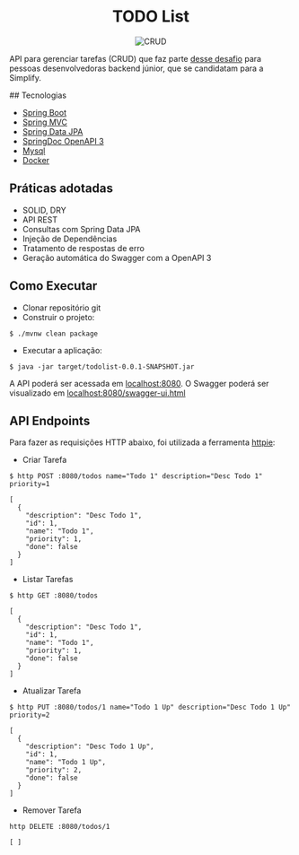 <h1 align="center">
  TODO List
</h1>
 
<p align="center">
<img src="https://img.shields.io/static/v1?label=Tipo&message=CRUD&color=8257E5&labelColor=000000" alt="CRUD" />
</p>
 
API para gerenciar tarefas (CRUD) que faz parte [desse desafio](https://github.com/simplify-liferay/desafio-junior-backend-simplify) para pessoas desenvolvedoras backend júnior, que se candidatam para a Simplify.
 
\## Tecnologias
 
- [Spring Boot](https://spring.io/projects/spring-boot)
- [Spring MVC](https://docs.spring.io/spring-framework/reference/web/webmvc.html)
- [Spring Data JPA](https://spring.io/projects/spring-data-jpa)
- [SpringDoc OpenAPI 3](https://springdoc.org/v2/#spring-webflux-support)
- [Mysql](https://dev.mysql.com/downloads/)
- [Docker](https://www.docker.com/products/docker-desktop/)
 
## Práticas adotadas
 
- SOLID, DRY
- API REST
- Consultas com Spring Data JPA
- Injeção de Dependências
- Tratamento de respostas de erro
- Geração automática do Swagger com a OpenAPI 3
 
## Como Executar
 
- Clonar repositório git
- Construir o projeto:
```
$ ./mvnw clean package
```
- Executar a aplicação:
```
$ java -jar target/todolist-0.0.1-SNAPSHOT.jar
```
 
A API poderá ser acessada em [localhost:8080](http://localhost:8080).
O Swagger poderá ser visualizado em [localhost:8080/swagger-ui.html](http://localhost:8080/swagger-ui.html)
 
## API Endpoints
 
Para fazer as requisições HTTP abaixo, foi utilizada a ferramenta [httpie](https://httpie.io):
 
- Criar Tarefa
```
$ http POST :8080/todos name="Todo 1" description="Desc Todo 1" priority=1
 
[
  {
    "description": "Desc Todo 1",
    "id": 1,
    "name": "Todo 1",
    "priority": 1,
    "done": false
  }
]
```
 
- Listar Tarefas
```
$ http GET :8080/todos
 
[
  {
    "description": "Desc Todo 1",
    "id": 1,
    "name": "Todo 1",
    "priority": 1,
    "done": false
  }
]
```
 
- Atualizar Tarefa
```
$ http PUT :8080/todos/1 name="Todo 1 Up" description="Desc Todo 1 Up" priority=2
 
[
  {
    "description": "Desc Todo 1 Up",
    "id": 1,
    "name": "Todo 1 Up",
    "priority": 2,
    "done": false
  }
]
```
 
- Remover Tarefa
```
http DELETE :8080/todos/1
 
[ ]
